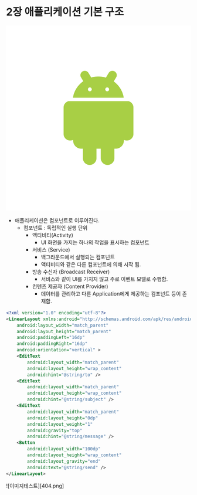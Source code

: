 # 2장 애플리케이션 기본 구조

![안드로이드 이미지](img/android2.png)

* 애플리케이션은 컴포넌트로 이루어진다.
    * 컴포넌트 : 독립적인 실행 단위
        * 액티비티(Activity)
            * UI 화면을 가지는 하나의 작업을 표시하는 컴포넌트
        * 서비스 (Service)
            * 백그라운드에서 실행되는 컴포넌트
            * 액티비티와 같은 다른 컴포넌트에 의해 시작 됨.
        * 방송 수신자 (Broadcast Receiver)
            * 서비스와 같이 UI를 가지지 않고 주로 이벤트 모델로 수행함.
        * 컨텐츠 제공자 (Content Provider)
            * 데이터를 관리하고 다른 Application에게 제공하는 컴포넌트
        등이 존재함.


```xml
<?xml version="1.0" encoding="utf-8"?>
<LinearLayout xmlns:android="http://schemas.android.com/apk/res/android"
    android:layout_width="match_parent"
    android:layout_height="match_parent"
    android:paddingLeft="16dp"
    android:paddingRight="16dp"
    android:orientation="vertical" >
    <EditText
        android:layout_width="match_parent"
        android:layout_height="wrap_content"
        android:hint="@string/to" />
    <EditText
        android:layout_width="match_parent"
        android:layout_height="wrap_content"
        android:hint="@string/subject" />
    <EditText
        android:layout_width="match_parent"
        android:layout_height="0dp"
        android:layout_weight="1"
        android:gravity="top"
        android:hint="@string/message" />
    <Button
        android:layout_width="100dp"
        android:layout_height="wrap_content"
        android:layout_gravity="end"
        android:text="@string/send" />
</LinearLayout>
```

![이미지테스트][404.png]